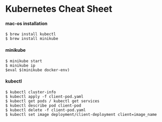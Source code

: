 # Kubernetes Cheat Sheet

#### mac-os installation
```
$ brew install kubectl
$ brew install minikube
```

#### minikube
```
$ minikube start
$ minikube ip
$eval $(minikube docker-env)
```

#### kubectl
```
$ kubectl cluster-info
$ kubectl apply -f client-pod.yaml
$ kubectl get pods / kubectl get services
$ kubectl describe pod client-pod
$ kubectl delete -f client-pod.yaml
$ kubectl set image deployment/client-deployment client=image_name
```
